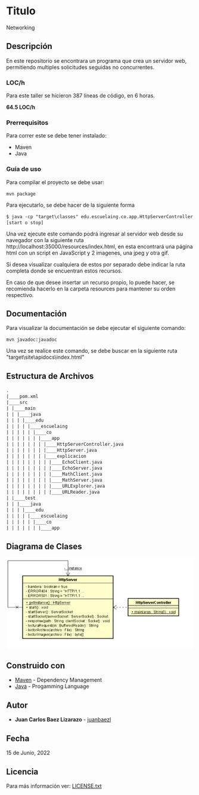 # Titulo

Networking

## Descripción

En este repositorio se encontrara un programa que crea un servidor web, permitiendo multiples solicitudes seguidas no concurrentes.

### LOC/h

Para este taller se hicieron 387 líneas de código, en 6 horas.

**64.5 LOC/h**

### Prerrequisitos

Para correr este se debe tener instalado:

- Maven
- Java

### Guía de uso

Para compilar el proyecto se debe usar:

```
mvn package
```

Para ejecutarlo, se debe hacer de la siguiente forma

```
$ java -cp "target\classes" edu.escuelaing.co.app.HttpServerController [start o stop]
```

Una vez ejecute este comando podrá ingresar al servidor web desde su navegador con la siguiente ruta http://localhost:35000/resources/index.html, en esta encontrará una página html con un script en JavaScript y 2 imagenes, una jpeg y otra gif.

Si desea visualizar cualquiera de estos por separado debe indicar la ruta completa donde se encuentran estos recursos.

En caso de que desee insertar un recurso propio, lo puede hacer, se recomienda hacerlo en la carpeta resources para mantener su orden respectivo.

## Documentación

Para visualizar la documentación se debe ejecutar el siguiente comando:

```
mvn javadoc:javadoc
```

Una vez se realice este comando, se debe buscar en la siguiente ruta "target\site\apidocs\index.html"

## Estructura de Archivos

    .
    |____pom.xml
    |____src
    | |____main
    | | |____java
    | | | |____edu
    | | | | |____escuelaing
    | | | | | |____co
    | | | | | | |____app
    | | | | | | | |____HttpServerController.java
    | | | | | | | |____HttpServer.java
    | | | | | | | |____explicacion
    | | | | | | | | |____EchoClient.java
    | | | | | | | | |____EchoServer.java
    | | | | | | | | |____MathClient.java
    | | | | | | | | |____MathServer.java
    | | | | | | | | |____URLExplorer.java
    | | | | | | | | |____URLReader.java
    | |____test
    | | |____java
    | | | |____edu
    | | | | |____escuelaing
    | | | | | |____co
    | | | | | | |____app

## Diagrama de Clases

![Diagrama de Clases](img/diagrama_de_clases.png)

## Construido con

- [Maven](https://maven.apache.org/) - Dependency Management
- [Java](https://www.java.com/es/) - Progamming Language

## Autor

- **Juan Carlos Baez Lizarazo** - [juanbaezl](https://github.com/juanbaezl)

## Fecha

15 de Junio, 2022

## Licencia

Para más información ver: [LICENSE.txt](License.txt)
